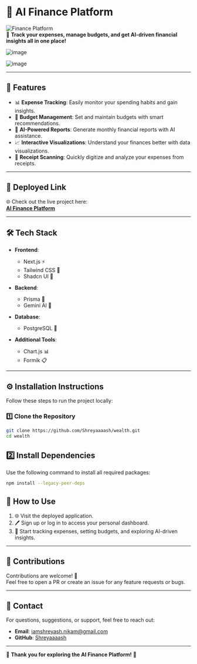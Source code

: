 # 💸 AI Finance Platform

![Finance Platform](https://img.shields.io/badge/AI-Finance-blue?style=for-the-badge)  
🚀 **Track your expenses, manage budgets, and get AI-driven financial insights all in one place!**



![image](https://github.com/user-attachments/assets/f877bd4d-1d54-447b-a3a8-7a0bf3896772)


![image](https://github.com/user-attachments/assets/34eff9c6-3003-48f9-aa0d-810241fad0c4)


---

## 🌟 Features
- 📊 **Expense Tracking**: Easily monitor your spending habits and gain insights.  
- 🧮 **Budget Management**: Set and maintain budgets with smart recommendations.  
- 🤖 **AI-Powered Reports**: Generate monthly financial reports with AI assistance.  
- 📈 **Interactive Visualizations**: Understand your finances better with data visualizations.  
- 📝 **Receipt Scanning**: Quickly digitize and analyze your expenses from receipts.

---

## 🔗 Deployed Link
🌐 Check out the live project here:  
[**AI Finance Platform**](https://wealth-fr8k-shreyashs-projects-be32cdc9.vercel.app/)  

---

## 🛠️ Tech Stack
- **Frontend**:  
  - Next.js ⚡  
  - Tailwind CSS 🎨  
  - Shadcn UI 🌟  

- **Backend**:  
  - Prisma 💾  
  - Gemini AI 🤖  

- **Database**:  
  - PostgreSQL 🐘  

- **Additional Tools**:  
  - Chart.js 📊  
  - Formik 📋

---

## ⚙️ Installation Instructions

Follow these steps to run the project locally:
### 1️⃣ Clone the Repository
```bash
git clone https://github.com/Shreyaaaash/wealth.git
cd wealth
```

## 2️⃣ Install Dependencies
Use the following command to install all required packages:

```bash
npm install --legacy-peer-deps
```

## 🚀 How to Use
1. 🌐 Visit the deployed application.  
2. 🖊️ Sign up or log in to access your personal dashboard.  
3. 💼 Start tracking expenses, setting budgets, and exploring AI-driven insights.

---

## 🤝 Contributions
Contributions are welcome! 🎉  
Feel free to open a PR or create an issue for any feature requests or bugs.

---

## 📧 Contact
For questions, suggestions, or support, feel free to reach out:

- **Email**: [iamshreyash.nikam@gmail.com](mailto:iamshreyash.nikam@gmail.com)  
- **GitHub**: [Shreyaaaash](https://github.com/Shreyaaaash)

---

🌟 **Thank you for exploring the AI Finance Platform!** 🌟



